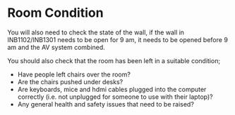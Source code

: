 # Room Condition

You will also need to check the state of the wall, if the wall in INB1102/INB1301 needs to be open for 9 am, it needs to be opened before 9 am and the AV system combined.

You should also check that the room has been left in a suitable condition;
- Have people left chairs over the room?
- Are the chairs pushed under desks?
- Are keyboards, mice and hdmi cables plugged into the computer correctly (i.e. not unplugged for someone to use with their laptop)?
- Any general health and safety issues that need to be raised?